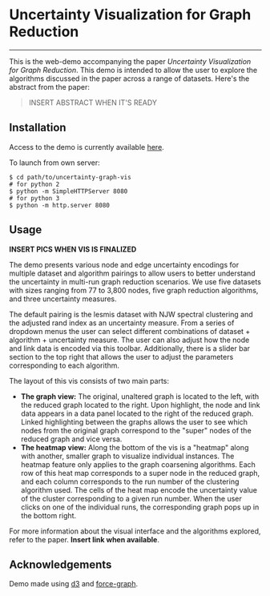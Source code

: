 # Uncertainty Visualization for Graph Reduction

---

This is the web-demo accompanying the paper *Uncertainty Visualization for Graph Reduction*. This demo is intended to allow the user to explore the algorithms discussed in the paper across a range of datasets. Here's the abstract from the paper: 

> INSERT ABSTRACT WHEN IT'S READY

## Installation

Access to the demo is currently available [here](https://fei0324.github.io/uncertainty-graph-vis).

To launch from own server:

```
$ cd path/to/uncertainty-graph-vis
# for python 2
$ python -m SimpleHTTPServer 8080
# for python 3
$ python -m http.server 8080
```

## Usage

**INSERT PICS WHEN VIS IS FINALIZED**

The demo presents various node and edge uncertainty encodings for multiple dataset and algorithm pairings to allow users to better understand the uncertainty in multi-run graph reduction scenarios. We use five datasets with sizes ranging from 77 to 3,800 nodes, five graph reduction algorithms, and three uncertainty measures.

The default pairing is the lesmis dataset with NJW spectral clustering and the adjusted rand index as an uncertainty measure. From a series of dropdown menus the user can select different combinations of dataset + algorithm + uncertainty measure. The user can also adjust how the node and link data is encoded via this toolbar. Additionally, there is a slider bar section to the top right that allows the user to adjust the parameters corresponding to each algorithm. 

The layout of this vis consists of two main parts:

- **The graph view:** The original, unaltered graph is located to the left, with the reduced graph located to the right. Upon highlight, the node and link data appears in a data panel located to the right of the reduced graph. Linked highlighting between the graphs allows the user to see which nodes from the original graph correspond to the "super" nodes of the reduced graph and vice versa.
- **The heatmap view:** Along the bottom of the vis is a "heatmap" along with another, smaller graph to visualize individual instances. The heatmap feature only applies to the graph coarsening algorithms. Each row of this heat map corresponds to a super node in the reduced graph, and each column corresponds to the run number of the clustering algorithm used. The cells of the heat map encode the uncertainty value of the cluster corresponding to a given run number. When the user clicks on one of the individual runs, the corresponding graph pops up in the bottom right. 

For more information about the visual interface and the algorithms explored, refer to the paper. **Insert link when available**.

## Acknowledgements

Demo made using [d3](https://d3js.org/) and [force-graph](https://github.com/vasturiano/force-graph).

